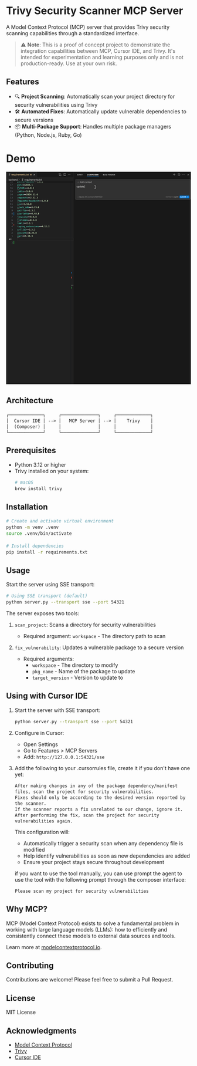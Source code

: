 # Trivy Security Scanner MCP Server

A Model Context Protocol (MCP) server that provides Trivy security scanning capabilities through a standardized interface.

> ⚠️ **Note**: This is a proof of concept project to demonstrate the integration capabilities between MCP, Cursor IDE, and Trivy. It's intended for experimentation and learning purposes only and is not production-ready. Use at your own risk.

## Features

- 🔍 **Project Scanning**: Automatically scan your project directory for security vulnerabilities using Trivy
- 🛠️ **Automated Fixes**: Automatically update vulnerable dependencies to secure versions
- 📦 **Multi-Package Support**: Handles multiple package managers (Python, Node.js, Ruby, Go)

# Demo

![Demo](/images/mcp-trivy-demo.gif)

## Architecture

```plaintext
┌─────────────┐     ┌──────────────┐     ┌─────────────┐
│  Cursor IDE │ --> │   MCP Server │ --> │    Trivy    │
│  (Composer) │     │              │     │             │
└─────────────┘     └──────────────┘     └─────────────┘
```

## Prerequisites

- Python 3.12 or higher
- Trivy installed on your system:
  ```bash
  # macOS
  brew install trivy
  ```

## Installation

```bash
# Create and activate virtual environment
python -m venv .venv
source .venv/bin/activate

# Install dependencies
pip install -r requirements.txt
```

## Usage

Start the server using SSE transport:

```bash
# Using SSE transport (default)
python server.py --transport sse --port 54321
```

The server exposes two tools:

1. `scan_project`: Scans a directory for security vulnerabilities
   - Required argument: `workspace` - The directory path to scan

2. `fix_vulnerability`: Updates a vulnerable package to a secure version
   - Required arguments:
     - `workspace` - The directory to modify
     - `pkg_name` - Name of the package to update
     - `target_version` - Version to update to

## Using with Cursor IDE

1. Start the server with SSE transport:
   ```bash
   python server.py --transport sse --port 54321
   ```

2. Configure in Cursor:
   - Open Settings
   - Go to Features > MCP Servers
   - Add: `http://127.0.0.1:54321/sse`

3. Add the following to your .cursorrules file, create it if you don't have one yet:
   ```
   After making changes in any of the package dependency/manifest files, scan the project for security vulnerabilities.
   Fixes should only be according to the desired version reported by the scanner.
   If the scanner reports a fix unrelated to our change, ignore it.
   After performing the fix, scan the project for security vulnerabilities again.
   ```

    This configuration will:
    - Automatically trigger a security scan when any dependency file is modified
    - Help identify vulnerabilities as soon as new dependencies are added
    - Ensure your project stays secure throughout development
   
   if you want to use the tool manually, you can use prompt the agent to use the tool with the following prompt through the composer interface:
   ```
   Please scan my project for security vulnerabilities
   ```

## Why MCP?

MCP (Model Context Protocol) exists to solve a fundamental problem in working with large language models (LLMs): how to efficiently and consistently connect these models to external data sources and tools.

Learn more at [modelcontextprotocol.io](https://modelcontextprotocol.io).

## Contributing

Contributions are welcome! Please feel free to submit a Pull Request.

## License

MIT License

## Acknowledgments

- [Model Context Protocol](https://modelcontextprotocol.io)
- [Trivy](https://github.com/aquasecurity/trivy)
- [Cursor IDE](https://cursor.sh)